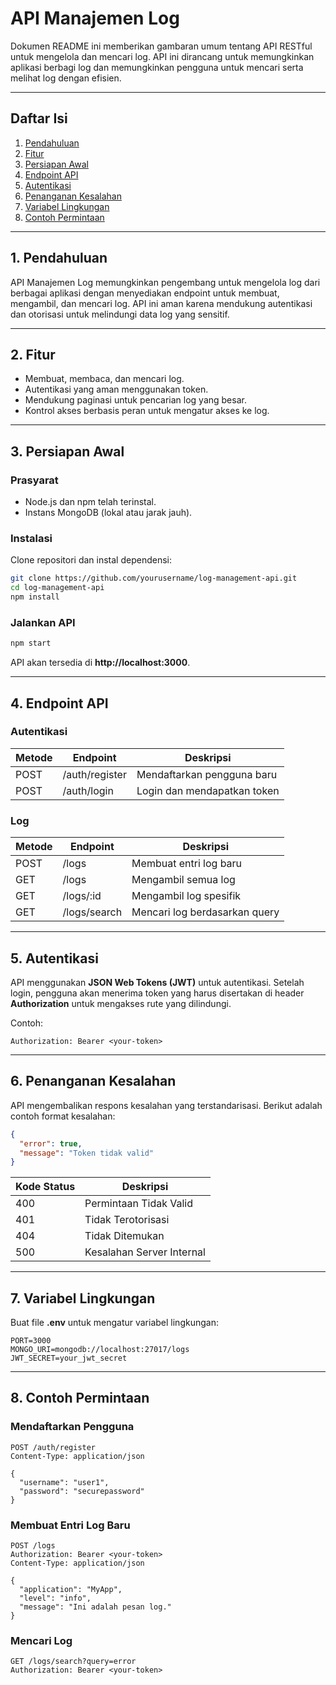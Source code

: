 # API Manajemen Log

Dokumen README ini memberikan gambaran umum tentang API RESTful untuk mengelola dan mencari log. API ini dirancang untuk memungkinkan aplikasi berbagi log dan memungkinkan pengguna untuk mencari serta melihat log dengan efisien.

---

## **Daftar Isi**
1. [Pendahuluan](#pendahuluan)
2. [Fitur](#fitur)
3. [Persiapan Awal](#persiapan-awal)
4. [Endpoint API](#endpoint-api)
5. [Autentikasi](#autentikasi)
6. [Penanganan Kesalahan](#penanganan-kesalahan)
7. [Variabel Lingkungan](#variabel-lingkungan)
8. [Contoh Permintaan](#contoh-permintaan)

---

## **1. Pendahuluan**
API Manajemen Log memungkinkan pengembang untuk mengelola log dari berbagai aplikasi dengan menyediakan endpoint untuk membuat, mengambil, dan mencari log. API ini aman karena mendukung autentikasi dan otorisasi untuk melindungi data log yang sensitif.

---

## **2. Fitur**
- Membuat, membaca, dan mencari log.
- Autentikasi yang aman menggunakan token.
- Mendukung paginasi untuk pencarian log yang besar.
- Kontrol akses berbasis peran untuk mengatur akses ke log.

---

## **3. Persiapan Awal**
### **Prasyarat**
- Node.js dan npm telah terinstal.
- Instans MongoDB (lokal atau jarak jauh).

### **Instalasi**
Clone repositori dan instal dependensi:
```bash
git clone https://github.com/yourusername/log-management-api.git
cd log-management-api
npm install
```

### **Jalankan API**
```bash
npm start
```
API akan tersedia di **http://localhost:3000**.

---

## **4. Endpoint API**

### **Autentikasi**
| Metode | Endpoint       | Deskripsi                |
|--------|----------------|--------------------------|
| POST   | /auth/register | Mendaftarkan pengguna baru |
| POST   | /auth/login    | Login dan mendapatkan token |

### **Log**
| Metode | Endpoint       | Deskripsi                |
|--------|----------------|--------------------------|
| POST   | /logs          | Membuat entri log baru   |
| GET    | /logs          | Mengambil semua log      |
| GET    | /logs/:id      | Mengambil log spesifik   |
| GET    | /logs/search   | Mencari log berdasarkan query |

---

## **5. Autentikasi**
API menggunakan **JSON Web Tokens (JWT)** untuk autentikasi. Setelah login, pengguna akan menerima token yang harus disertakan di header **Authorization** untuk mengakses rute yang dilindungi.

Contoh:
```http
Authorization: Bearer <your-token>
```

---

## **6. Penanganan Kesalahan**
API mengembalikan respons kesalahan yang terstandarisasi. Berikut adalah contoh format kesalahan:
```json
{
  "error": true,
  "message": "Token tidak valid"
}
```

| Kode Status | Deskripsi            |
|-------------|----------------------|
| 400         | Permintaan Tidak Valid |
| 401         | Tidak Terotorisasi    |
| 404         | Tidak Ditemukan       |
| 500         | Kesalahan Server Internal |

---

## **7. Variabel Lingkungan**
Buat file **.env** untuk mengatur variabel lingkungan:
```env
PORT=3000
MONGO_URI=mongodb://localhost:27017/logs
JWT_SECRET=your_jwt_secret
```

---

## **8. Contoh Permintaan**

### **Mendaftarkan Pengguna**
```http
POST /auth/register
Content-Type: application/json

{
  "username": "user1",
  "password": "securepassword"
}
```

### **Membuat Entri Log Baru**
```http
POST /logs
Authorization: Bearer <your-token>
Content-Type: application/json

{
  "application": "MyApp",
  "level": "info",
  "message": "Ini adalah pesan log."
}
```

### **Mencari Log**
```http
GET /logs/search?query=error
Authorization: Bearer <your-token>
```

